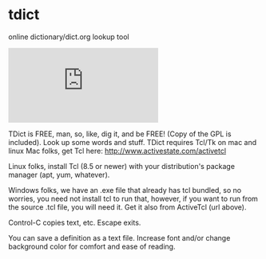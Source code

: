 tdict
=====

online dictionary/dict.org lookup tool

![TDict](http://wiki.tonybaldwin.info/lib/exe/fetch.php?media=hax:currenttd040908.jpg)

TDict is FREE, man, so, like, dig it, and be FREE!
(Copy of the GPL is included).
Look up some words and stuff.
TDict requires Tcl/Tk on mac and linux
Mac folks, get Tcl here:
http://www.activestate.com/activetcl

Linux folks, install Tcl (8.5 or newer) with your distribution's package manager (apt, yum, whatever).

Windows folks, we have an .exe file that already has tcl bundled,
so no worries, you need not install tcl to run that, however,
if you want to run from the source .tcl file, you will need it.
Get it also from ActiveTcl (url above).

Control-C copies text, etc.
Escape <Esc> exits.

You can save a definition as a text file.
Increase font and/or change background color for
comfort and ease of reading.
